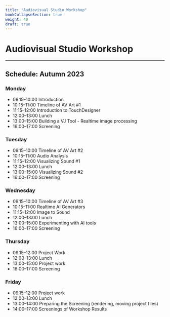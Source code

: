 ```yaml
---
title: "Audiovisual Studio Workshop"
bookCollapseSection: true
weight: 40
draft: true
---
```


# Audiovisual Studio Workshop

---

## Schedule: Autumn 2023

### Monday

- 09.15–10:00 Introduction
- 10:15–11:00 Timeline of AV Art #1
- 11:15–12:00 Introduction to TouchDesigner
- 12:00–13:00 Lunch
- 13:00–15:00 Building a VJ Tool - Realtime image processing
- 16:00–17:00 Screening

### Tuesday

- 09.15–10:00 Timeline of AV Art #2
- 10:15–11:00 Audio Analysis
- 11:15–12:00 Visualizing Sound #1
- 12:00–13:00 Lunch
- 13:00–15:00 Visualizing Sound #2
- 16:00–17:00 Screening

### Wednesday

- 09.15–10:00 Timeline of AV Art #3
- 10:15–11:00 Realtime AI Generators
- 11:15–12:00 Image to Sound
- 12:00–13:00 Lunch
- 13:00–15:00 Experimenting with AI tools
- 16:00–17:00 Screening

### Thursday

- 09.15–12:00 Project Work
- 12:00–13:00 Lunch
- 13:00–15:00 Project work
- 16:00–17:00 Screening

### Friday

- 09.15–12:00 Project work
- 12:00–13:00 Lunch
- 13:00–14:00 Preparing the Screening (rendering, moving project files)
- 14:00–17:00 Screenings of Workshop Results